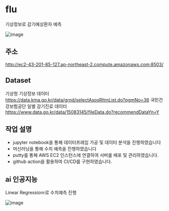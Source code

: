 # flu

기상정보로 감기예상환자 예측

![image](https://github.com/zzanggeonui//streamlit_flu/blob/main/%EA%B0%90%EA%B8%B0%EC%A7%84%EB%A3%8C%20%ED%99%98%EC%9E%90.png)


## 주소
http://ec2-43-201-85-127.ap-northeast-2.compute.amazonaws.com:8503/

## Dataset

기상청 기상정보 데이터
https://data.kma.go.kr/data/grnd/selectAsosRltmList.do?pgmNo=36
국민건강보험공단 일별 감기진료 데이터
https://www.data.go.kr/data/15083145/fileData.do?recommendDataYn=Y

## 작업 설명

- jupyter notebook을 통해 데이터프레임 가공 및 데이터 분석을 진행하였습니다
- 머신러닝을 통해 수치 예측을 진행하였습니다
- putty를 통해 AWS EC2 인스턴스에 연결하여 서버를 배포 및 관리하였습니다.
- github action을 활용하여 CI/CD를 구현하였습니다.


## ai 인공지능
 Linear Regressionr로 수치예측 진행

 ![image](https://github.com/zzanggeonui//streamlit_flu/blob/main/메인화면.png)
